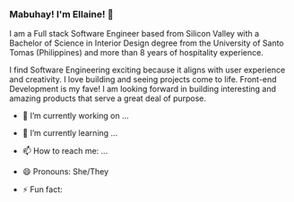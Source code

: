 ### Mabuhay! I'm Ellaine! 👋

I am a Full stack Software Engineer based from Silicon Valley with a Bachelor of Science in Interior Design degree from the University of Santo Tomas (Philippines) and more than 8 years of hospitality experience. 

I find Software Engineering exciting because it aligns with user experience and creativity. I love building and seeing projects come to life. Front-end Development is my fave! I am looking forward in building interesting and amazing products that serve a great deal of purpose.

- 🔭 I’m currently working on ...
- 🌱 I’m currently learning ...

- 📫 How to reach me: ...
- 😄 Pronouns: She/They
- ⚡ Fun fact: 

